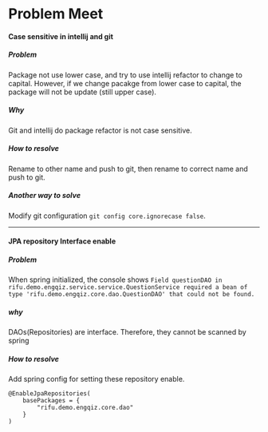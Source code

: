 # Problem Meet
#### Case sensitive in intellij and git

##### Problem
Package not use lower case, and try to use intellij refactor to change to capital. However, if we change pacakge from lower case to capital, the package will not be update (still upper case).

##### Why
Git and intellij do package refactor is not case sensitive. 

##### How to resolve
Rename to other name and push to git, then rename to correct name and push to git.

##### Another way to solve
Modify git configuration `git config core.ignorecase false`.

---
#### JPA repository Interface enable

##### Problem 
When spring initialized, the console shows `Field questionDAO in rifu.demo.engqiz.service.service.QuestionService required a bean of type 'rifu.demo.engqiz.core.dao.QuestionDAO' that could not be found.`

##### why
DAOs(Repositories) are interface. Therefore, they cannot be scanned by spring

##### How to resolve
Add spring config for setting these repository enable.
```
@EnableJpaRepositories(
    basePackages = {
        "rifu.demo.engqiz.core.dao"
    }
)
 ```

